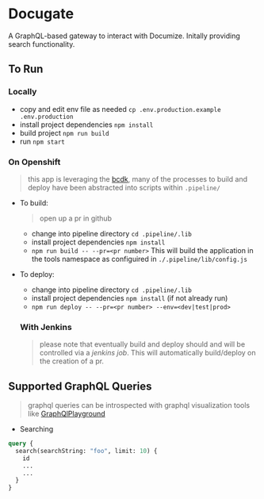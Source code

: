 # Docugate
A GraphQL-based gateway to interact with Documize. Initally providing search functionality.

## To Run

### Locally

- copy and edit env file as needed `cp .env.production.example .env.production`
- install project dependencies `npm install`
- build project `npm run build`
- run `npm start`

### On Openshift

> this app is leveraging the [bcdk](https://github.com/bcDevOps/bcdk), many of the processes to build and deploy
have been abstracted into scripts within `.pipeline/`

- To build: 
  > open up a pr in github
  - change into pipeline directory `cd .pipeline/.lib`
  - install project dependencies `npm install`
  - `npm run build -- --pr=<pr number>`
  This will build the application in the tools namespace as configuired in `./.pipeline/lib/config.js`

- To deploy:
  - change into pipeline directory `cd .pipeline/.lib`
  - install project dependencies `npm install` (if not already run)
  - `npm run deploy -- --pr=<pr number> --env=<dev|test|prod>`

  ### With Jenkins
  > please note that eventually build and deploy should and will be controlled via a _jenkins job_. 
  This will automatically build/deploy on the creation of a pr. 


## Supported GraphQL Queries
> graphql queries can be introspected with graphql visualization tools like [GraphQlPlayground](https://github.com/prisma-labs/graphql-playground)

- Searching
```graphql
query {
  search(searchString: "foo", limit: 10) {
    id
    ...
    ...
  }
}
```